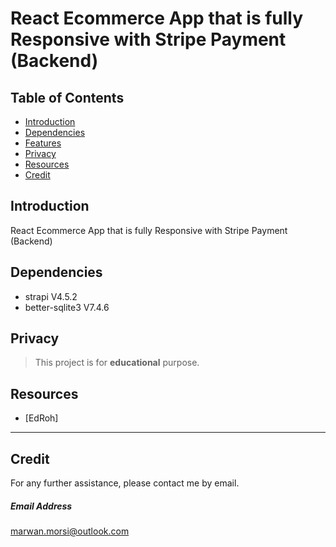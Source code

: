 # React Ecommerce App that is fully Responsive with Stripe Payment (Backend)

## Table of Contents

- [Introduction](#introduction)
- [Dependencies](#dependencies)
- [Features](#features)
- [Privacy](#privacy)
- [Resources](#resources)
- [Credit](#credit)

## Introduction

React Ecommerce App that is fully Responsive with Stripe Payment (Backend)

## Dependencies

- strapi V4.5.2
- better-sqlite3 V7.4.6

## Privacy

> This project is for **educational** purpose.

## Resources

- [EdRoh]

---

## Credit

For any further assistance, please contact me by email.

##### Email Address

<marwan.morsi@outlook.com>
